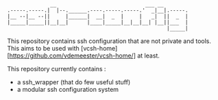                   __                             ___ __        
    .-----.-----.|  |--.______.----.-----.-----.'  _|__|.-----.
    |__ --|__ --||     |______|  __|  _  |     |   _|  ||  _  |
    |_____|_____||__|__|      |____|_____|__|__|__| |__||___  |
                                                        |_____|

This repository contains ssh configuration that are not private and tools.
This aims to be used with [vcsh-home][https://github.com/vdemeester/vcsh-home/] at least.

This repository currently contains :

* a ssh_wrapper (that do few useful stuff)
* a modular ssh configuration system

[vcsh-home]: https://github.com/vdemeester/vcsh-home

